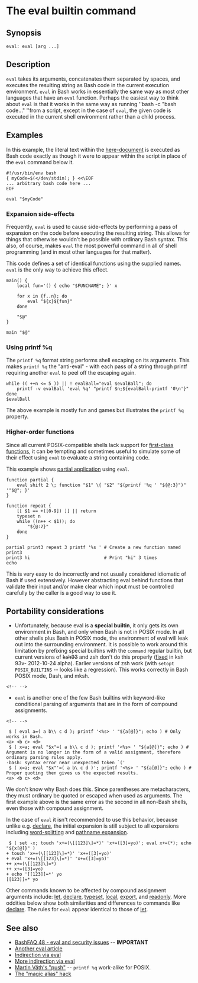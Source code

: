 # The eval builtin command

## Synopsis

    eval: eval [arg ...]

## Description

`eval` takes its arguments, concatenates them separated by spaces, and
executes the resulting string as Bash code in the current execution
environment. `eval` in Bash works in essentially the same way as most
other languages that have an `eval` function. Perhaps the easiest way to
think about `eval` is that it works in the same way as running \'\'bash
-c \"bash code\...\" \'\'from a script, except in the case of `eval`,
the given code is executed in the current shell environment rather than
a child process.

## Examples

In this example, the literal text within the
[here-document](/syntax/redirection#here_documents) is executed as Bash
code exactly as though it were to appear within the script in place of
the `eval` command below it.

    #!/usr/bin/env bash
    { myCode=$(</dev/stdin); } <<\EOF
    ... arbitrary bash code here ...
    EOF

    eval "$myCode"

### Expansion side-effects

Frequently, `eval` is used to cause side-effects by performing a pass of
expansion on the code before executing the resulting string. This allows
for things that otherwise wouldn\'t be possible with ordinary Bash
syntax. This also, of course, makes `eval` the most powerful command in
all of shell programming (and in most other languages for that matter).

This code defines a set of identical functions using the supplied names.
`eval` is the only way to achieve this effect.

    main() {
        local fun='() { echo "$FUNCNAME"; }' x

        for x in {f..n}; do
            eval "${x}${fun}"
        done

        "$@"
    }

    main "$@"

### Using printf %q

The `printf %q` format string performs shell escaping on its arguments.
This makes `printf %q` the \"anti-eval\" - with each pass of a string
through printf requiring another `eval` to peel off the escaping again.

    while (( ++n <= 5 )) || ! evalBall="eval $evalBall"; do
        printf -v evalBall 'eval %q' "printf $n;${evalBall-printf '0\n'}"
    done
    $evalBall

The above example is mostly fun and games but illustrates the
`printf %q` property.

### Higher-order functions

Since all current POSIX-compatible shells lack support for [first-class
functions](http://en.wikipedia.org/wiki/First-class_function), it can be
tempting and sometimes useful to simulate some of their effect using
`eval` to evaluate a string containing code.

This example shows [partial
application](http://en.wikipedia.org/wiki/Partial_application) using
`eval`.

    function partial {
        eval shift 2 \; function "$1" \{ "$2" "$(printf '%q ' "${@:3}")" '"$@"; }'
    }

    function repeat {
        [[ $1 == +([0-9]) ]] || return
        typeset n
        while ((n++ < $1)); do
            "${@:2}"
        done
    }

    partial print3 repeat 3 printf '%s ' # Create a new function named print3
    print3 hi                            # Print "hi" 3 times
    echo

This is very easy to do incorrectly and not usually considered idiomatic
of Bash if used extensively. However abstracting eval behind functions
that validate their input and/or make clear which input must be
controlled carefully by the caller is a good way to use it.

## Portability considerations

-   Unfortunately, because eval is a **special builtin**, it only gets
    its own environment in Bash, and only when Bash is not in POSIX
    mode. In all other shells plus Bash in POSIX mode, the environment
    of eval will leak out into the surrounding environment. It is
    possible to work around this limitation by prefixing special
    builtins with the `command` regular builtin, but current versions of
    ~~ksh93~~ and zsh don\'t do this properly
    ([fixed](http://article.gmane.org/gmane.comp.programming.tools.ast.devel/686)
    in ksh 93v- 2012-10-24 alpha). Earlier versions of zsh work (with
    `setopt POSIX_BUILTINS` \-- looks like a regression). This works
    correctly in Bash POSIX mode, Dash, and mksh.

```{=html}
<!-- -->
```
-   `eval` is another one of the few Bash builtins with keyword-like
    conditional parsing of arguments that are in the form of compound
    assignments.

```{=html}
<!-- -->
```
     $ ( eval a=( a b\\ c d ); printf '<%s> ' "${a[@]}"; echo ) # Only works in Bash.
    <a> <b c> <d>
     $ ( x=a; eval "$x"=( a b\\ c d ); printf '<%s> ' "${a[@]}"; echo ) # Argument is no longer in the form of a valid assignment, therefore ordinary parsing rules apply.
    -bash: syntax error near unexpected token `('
     $ ( x=a; eval "$x"'=( a b\ c d )'; printf '<%s> ' "${a[@]}"; echo ) # Proper quoting then gives us the expected results.
    <a> <b c> <d>

We don\'t know why Bash does this. Since parentheses are metacharacters,
they must ordinary be quoted or escaped when used as arguments. The
first example above is the same error as the second in all non-Bash
shells, even those with compound assignment.

In the case of `eval` it isn\'t recommended to use this behavior,
because unlike e.g. [declare](commands/builtin/declare), the initial
expansion is still subject to all expansions including
[word-splitting](syntax/expansion/wordsplit) and [pathname
expansion](syntax/expansion/glob).

     $ ( set -x; touch 'x+=(\[[123]\]=*)' 'x+=([3]=yo)'; eval x+=(*); echo "${x[@]}" )
    + touch 'x+=(\[[123]\]=*)' 'x+=([3]=yo)'
    + eval 'x+=(\[[123]\]=*)' 'x+=([3]=yo)'
    ++ x+=(\[[123]\]=*)
    ++ x+=([3]=yo)
    + echo '[[123]]=*' yo
    [[123]]=* yo

Other commands known to be affected by compound assignment arguments
include: [let](commands/builtin/let),
[declare](commands/builtin/declare),
[typeset](commands/builtin/typeset), [local](commands/builtin/local),
[export](commands/builtin/export), and
[readonly](commands/builtin/readonly). More oddities below show both
similarities and differences to commands like
[declare](commands/builtin/declare). The rules for `eval` appear
identical to those of [let](commands/builtin/let).

## See also

-   [BashFAQ 48 - eval and security
    issues](http://mywiki.wooledge.org/BashFAQ/048) \-- **IMPORTANT**
-   [Another eval
    article](http://fvue.nl/wiki/Bash:_Why_use_eval_with_variable_expansion%3F)
-   [Indirection via
    eval](http://mywiki.wooledge.org/BashFAQ/006#Assigning_indirect.2BAC8-reference_variables)
-   [More indirection via
    eval](http://fvue.nl/wiki/Bash:_Passing_variables_by_reference)
-   [Martin Väth\'s \"push\"](https://github.com/vaeth/push) \--
    `printf %q` work-alike for POSIX.
-   [The \"magic alias\"
    hack](http://www.chiark.greenend.org.uk/~sgtatham/aliases.html)
